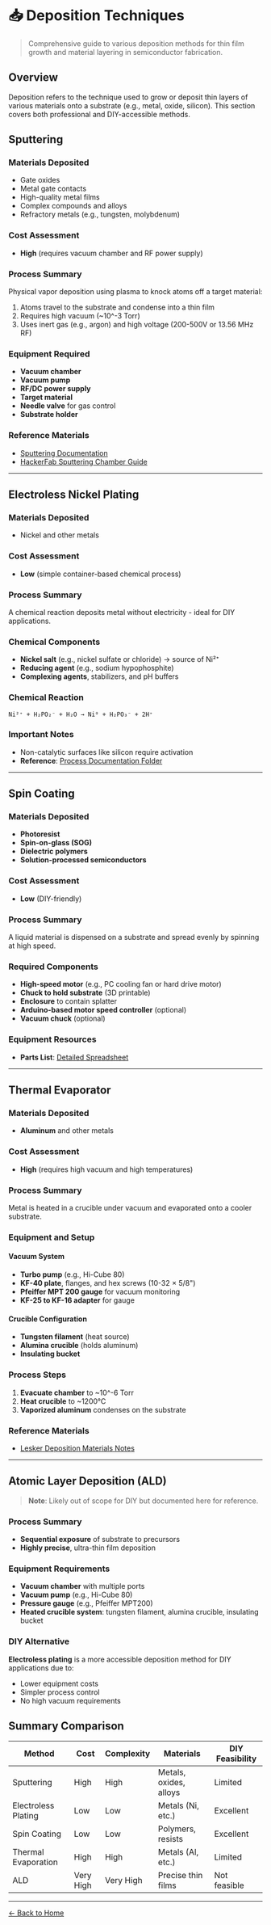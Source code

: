 # 📥 Deposition Techniques

> Comprehensive guide to various deposition methods for thin film growth and material layering in semiconductor fabrication.

## Overview

Deposition refers to the technique used to grow or deposit thin layers of various materials onto a substrate (e.g., metal, oxide, silicon). This section covers both professional and DIY-accessible methods.

## Sputtering

### Materials Deposited
- Gate oxides
- Metal gate contacts
- High-quality metal films
- Complex compounds and alloys
- Refractory metals (e.g., tungsten, molybdenum)

### Cost Assessment
- **High** (requires vacuum chamber and RF power supply)

### Process Summary
Physical vapor deposition using plasma to knock atoms off a target material:
1. Atoms travel to the substrate and condense into a thin film
2. Requires high vacuum (~10^-3 Torr)
3. Uses inert gas (e.g., argon) and high voltage (200-500V or 13.56 MHz RF)

### Equipment Required
- **Vacuum chamber**
- **Vacuum pump**
- **RF/DC power supply**
- **Target material**
- **Needle valve** for gas control
- **Substrate holder**

### Reference Materials
- [Sputtering Documentation](https://docs.google.com/document/d/1rf3GRqafH8iqekn8YzyOdSB1IbM-5DOVs08c3u3Zl0Y/edit?tab=t.0#heading=h.cklhwj1zlb95)
- [HackerFab Sputtering Chamber Guide](https://docs.hackerfab.org/home/fab-toolkit/deposition/sputtering-chamber)

---

## Electroless Nickel Plating

### Materials Deposited
- Nickel and other metals

### Cost Assessment
- **Low** (simple container-based chemical process)

### Process Summary
A chemical reaction deposits metal without electricity - ideal for DIY applications.

### Chemical Components
- **Nickel salt** (e.g., nickel sulfate or chloride) → source of Ni²⁺
- **Reducing agent** (e.g., sodium hypophosphite)
- **Complexing agents**, stabilizers, and pH buffers

### Chemical Reaction
```
Ni²⁺ + H₂PO₂⁻ + H₂O → Ni⁰ + H₂PO₃⁻ + 2H⁺
```

### Important Notes
- Non-catalytic surfaces like silicon require activation
- **Reference**: [Process Documentation Folder](https://drive.google.com/drive/u/2/folders/1o5fxdsvbNqkaUjlJolox5KOtbqi4PFFn)

---

## Spin Coating

### Materials Deposited
- **Photoresist**
- **Spin-on-glass (SOG)**
- **Dielectric polymers**
- **Solution-processed semiconductors**

### Cost Assessment
- **Low** (DIY-friendly)

### Process Summary
A liquid material is dispensed on a substrate and spread evenly by spinning at high speed.

### Required Components
- **High-speed motor** (e.g., PC cooling fan or hard drive motor)
- **Chuck to hold substrate** (3D printable)
- **Enclosure** to contain splatter
- **Arduino-based motor speed controller** (optional)
- **Vacuum chuck** (optional)

### Equipment Resources
- **Parts List**: [Detailed Spreadsheet](https://docs.google.com/spreadsheets/d/1n8dB-Vh3pZN99sLe7-j91mzc43uWQ1A1lQEvetoBo_8/edit?gid=0#gid=0)

---

## Thermal Evaporator

### Materials Deposited
- **Aluminum** and other metals

### Cost Assessment
- **High** (requires high vacuum and high temperatures)

### Process Summary
Metal is heated in a crucible under vacuum and evaporated onto a cooler substrate.

### Equipment and Setup

#### Vacuum System
- **Turbo pump** (e.g., Hi-Cube 80)
- **KF-40 plate**, flanges, and hex screws (10-32 × 5/8")
- **Pfeiffer MPT 200 gauge** for vacuum monitoring
- **KF-25 to KF-16 adapter** for gauge

#### Crucible Configuration
- **Tungsten filament** (heat source)
- **Alumina crucible** (holds aluminum)
- **Insulating bucket**

### Process Steps
1. **Evacuate chamber** to ~10^-6 Torr
2. **Heat crucible** to ~1200°C
3. **Vaporized aluminum** condenses on the substrate

### Reference Materials
- [Lesker Deposition Materials Notes](https://www.lesker.com/newweb/deposition_materials/deposition-materials-notes.cfm?pgid=al1)

---

## Atomic Layer Deposition (ALD)

> **Note**: Likely out of scope for DIY but documented here for reference.

### Process Summary
- **Sequential exposure** of substrate to precursors
- **Highly precise**, ultra-thin film deposition

### Equipment Requirements
- **Vacuum chamber** with multiple ports
- **Vacuum pump** (e.g., Hi-Cube 80)
- **Pressure gauge** (e.g., Pfeiffer MPT200)
- **Heated crucible system**: tungsten filament, alumina crucible, insulating bucket

### DIY Alternative
**Electroless plating** is a more accessible deposition method for DIY applications due to:
- Lower equipment costs
- Simpler process control
- No high vacuum requirements

## Summary Comparison

| Method | Cost | Complexity | Materials | DIY Feasibility |
|--------|------|------------|-----------|-----------------|
| Sputtering | High | High | Metals, oxides, alloys | Limited |
| Electroless Plating | Low | Low | Metals (Ni, etc.) | Excellent |
| Spin Coating | Low | Low | Polymers, resists | Excellent |
| Thermal Evaporation | High | High | Metals (Al, etc.) | Limited |
| ALD | Very High | Very High | Precise thin films | Not feasible |

---
[← Back to Home](README.md)
